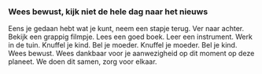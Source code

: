 ### Wees bewust, kijk niet de hele dag naar het nieuws

Eens je gedaan hebt wat je kunt, neem een stapje terug. Ver naar achter. Bekijk een grappig filmpje. Lees een goed boek. Leer een instrument. Werk in de tuin. Knuffel je kind. Bel je moeder. Knuffel je moeder. Bel je kind. Wees bewust. Wees dankbaar voor je aanwezigheid op dit moment op deze planeet. We doen dit samen, zorg voor elkaar.

